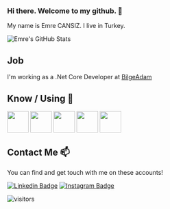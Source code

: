 ### Hi there. Welcome to my github. 👋

My name is Emre CANSIZ. I live in Turkey.

![Emre's GitHub Stats](https://github-readme-stats.vercel.app/api?username=emrecansiz&show_icons=true)

## Job

I'm working as a .Net Core Developer at [BilgeAdam](http://bilgeadam.com.tr)

## Know / Using 🧠

<code><a href="https://www.microsoft.com/" target="_blank"><img height="50" src="https://www.vectorlogo.zone/logos/dotnet/dotnet-ar21.svg"></a></code>
<code><a href="https://https://dotnet.microsoft.com/download/" target="_blank"><img height="50" src="https://www.mshowto.org/images/articles/2019/12/justmock__net_770.png"></a></code>
<code><a href="https://www.postgresql.org" target="_blank"><img height="50" src="https://www.vectorlogo.zone/logos/postgresql/postgresql-ar21.svg"></a></code>
<code><a href="https://git-scm.com" target="_blank"><img height="50" src="https://git-scm.com/images/logos/downloads/Git-Icon-1788C.png"></a></code>
<code><a href="https://code.visualstudio.com" target="_blank"><img height="50" src="https://www.vectorlogo.zone/logos/visualstudio_code/visualstudio_code-ar21.svg"></a></code>



## Contact Me 📫

You can find and get touch with me on these accounts!

[![Linkedin Badge](https://img.shields.io/badge/emrecansiz-follow%20on%20linkedin-blue?style=for-the-badge&logo=linkedin)](https://www.linkedin.com/in/emrecansiz/)
[![Instagram Badge](https://img.shields.io/badge/emrecansiz-follow%20on%20instagram-blue?style=for-the-badge&logo=instagram)](https://instagram.com/emrecansiz/)


  ![visitors](https://img.shields.io/badge/dynamic/json?color=informational&label=visitor%20count&query=value&url=https%3A%2F%2Fapi.countapi.xyz%2Fhit%2Femrecansiz.emrecansiz%2Freadme)
